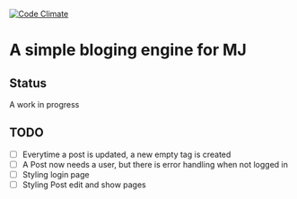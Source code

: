 [![Code Climate](https://codeclimate.com/github/daveharris/mj-blog.png)](https://codeclimate.com/github/daveharris/mj-blog)

# A simple bloging engine for MJ

## Status
A work in progress

## TODO
- [ ] Everytime a post is updated, a new empty tag is created
- [ ] A Post now needs a user, but there is error handling when not logged in
- [ ] Styling login page
- [ ] Styling Post edit and show pages